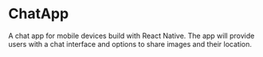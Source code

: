 # ChatApp
A chat app for mobile devices build with React Native. The app will provide users with a chat interface and options to share images and their location.
